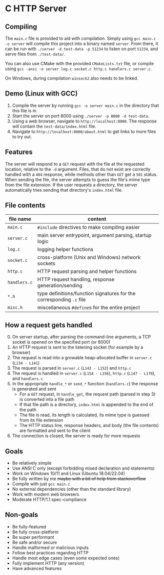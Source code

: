 # C HTTP Server

## Compiling

The `main.c` file is provided to aid with compilation. Simply using `gcc main.c -o server` will compile this project
into a binary named `server`. From there, it can be run with `./server -d test-data -p 51234` to listen on port `51234`,
and serve files from `./test-data/`.

You can also use CMake with the provided `CMakeLists.txt` file, or compile using
`gcc -ansi -o server log.c socket.c http.c handlers.c server.c`.

On Windows, during compilation `winsock2` also needs to be linked.

## Demo (Linux with GCC)

1. Compile the server by running `gcc -o server main.c` in the directory that this file is in.
2. Start the server on port 8000 using `./server -p 8000 -d test-data`.
3. Using a web browser, navigate to `http://localhost:8000`. The response will contain the `test-data/index.html` file.
4. Navigate to `http://localhost:8000/about.html` to get links to more files to try out.

## Features

The server will respond to a `GET` request with the file at the requested location, relative to the `-d` argument.
Files, that do not exist are correctly handled with a `404` response, while methods other than `GET` get a `501` status.
When sending the file, the server attempts to guess the file's mime type from the file extension.
If the user requests a directory, the server automatically tries sending that directory's `index.html` file.

## File contents

| file name    | content                                                              |
|--------------|----------------------------------------------------------------------|
| `main.c`     | `#include` directives to make compiling easier                       |
| `server.c`   | main server entrypoint, argument parsing, startup logic              |
| `log.c`      | logging helper functions                                             |
| `socket.c`   | cross-platform (Unix and Windows) network sockets                    |
| `http.c`     | HTTP request parsing and helper functions                            |
| `handlers.c` | HTTP request handling, response generation/sending                   |
| `*.h`        | type definitions/function signatures for the corresponding `.c` file |
| `misc.h`     | miscellaneous `#define`s for the entire project                      |

## How a request gets handled

0. On server startup, after parsing the command-line arguments, a TCP socket is opened on the specified port (or 8000)
1. An HTTP request is sent to the listening socket (for example by a browser)
2. The request is read into a growable heap-allocated buffer in `server.c` (`L134 - L141`)
3. The request is parsed in `server.c` (`L143 - L152`) and `http.c`
4. The request is handled in `server.c` (`L154 - L156`), `http.c` (`L147 - L170`), and `handlers.c`
5. In the appropriate `handle_*` or `send_*` function (`handlers.c`) the response is generated and sent
   - For a `GET` request, in `handle_get`, the request path (parsed in step 3) is converted into a file path
   - If that file path is a directory, `index.html` is appended to the end of the path
   - The file is read, its length is calculated, its mime type is guessed from its file extension
   - The HTTP status line, response headers, and body (the file contents) are formatted and sent to the client
6. The connection is closed, the server is ready for more requests

## Goals

- Be relatively simple
- Use ANSI C only (except forbidding mixed declaration and statements)
- Work on Windows 10/11 and Linux (Ubuntu 18.04/22.04)
- Be fully written by me ~~maybe with a bit of help from stackoverflow~~
- Compile with just `gcc main.c`
- No external dependencies (other than the standard library)
- Work with modern web browsers
- Moderate HTTP/1.1 spec-compliance

## Non-goals

- Be fully-featured
- Be fully cross-platform
- Be super performant
- Be safe and/or secure
- Handle malformed or malicious inputs
- Follow best practices regarding HTTP
- Handle most edge cases (even some expected ones)
- Fully implement HTTP (any version)
- Have advanced features
